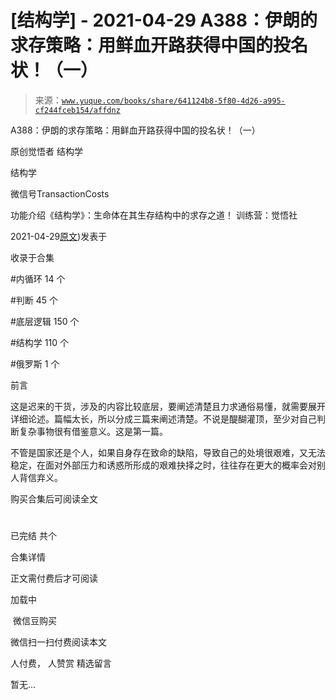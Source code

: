 # [结构学] - 2021-04-29 A388：伊朗的求存策略：用鲜血开路获得中国的投名状！（一）

> 来源：[`www.yuque.com/books/share/641124b8-5f80-4d26-a995-cf244fceb154/affdnz`](https://www.yuque.com/books/share/641124b8-5f80-4d26-a995-cf244fceb154/affdnz)



A388：伊朗的求存策略：用鲜血开路获得中国的投名状！（一） 

原创觉悟者 结构学 

结构学 

微信号TransactionCosts 

功能介绍《结构学》：生命体在其生存结构中的求存之道！ 训练营：觉悟社 

2021-04-29[原文](https://mp.weixin.qq.com/s?__biz=MzIzMDYwOTM0Mg==&mid=2247485591&idx=1&sn=a8443453e3caf1f201006eeec8e6e539&chksm=e8b19046dfc61950e63e29bb93049ce90b3228913e9ecee99a2f01b8fdda7cd8966a054241a9#rd))发表于 

收录于合集 

#内循环 14 个 

#判断 45 个 

#底层逻辑 150 个 

#结构学 110 个 

#俄罗斯 1 个 

前言 

这是迟来的干货，涉及的内容比较底层，要阐述清楚且力求通俗易懂，就需要展开详细论述。篇幅太长，所以分成三篇来阐述清楚。不说是醍醐灌顶，至少对自己判断复杂事物很有借鉴意义。这是第一篇。 

不管是国家还是个人，如果自身存在致命的缺陷，导致自己的处境很艰难，又无法稳定，在面对外部压力和诱惑所形成的艰难抉择之时，往往存在更大的概率会对别人背信弃义。 

购买合集后可阅读全文 

# 

已完结 共个 

合集详情 

正文需付费后才可阅读 

加载中 

 微信豆购买 

微信扫一扫付费阅读本文 

人付费， 人赞赏 <ne-h3 id="Y7Uz1" data-lake-id="Y7Uz1"><ne-heading-ext><ne-heading-anchor></ne-heading-anchor><ne-heading-fold></ne-heading-fold></ne-heading-ext><ne-heading-content>精选留言</ne-heading-content></ne-h3> 

暂无...